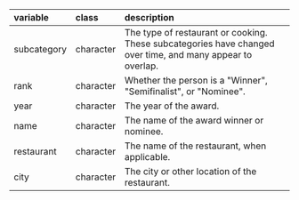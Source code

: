 |variable    |class     |description                           |
|:-----------|:---------|:-------------------------------------|
|subcategory |character |The type of restaurant or cooking. These subcategories have changed over time, and many appear to overlap. |
|rank        |character |Whether the person is a "Winner", "Semifinalist", or "Nominee". |
|year        |character |The year of the award. |
|name        |character |The name of the award winner or nominee. |
|restaurant  |character |The name of the restaurant, when applicable. |
|city        |character |The city or other location of the restaurant. |
